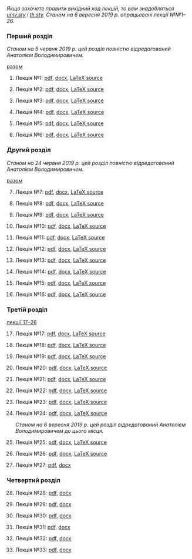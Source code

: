 <!--DEBUG-->

_Якщо захочете правити вихідний код лекцій, то вам знадобляться [univ.sty](univ.sty) і [th.sty](th.sty)._
_Станом на 6 вересня 2019 р. опрацьовані лекції №№1&ndash;26._

### Перший розділ

_Станом на 5 червня 2019 р. цей розділ повністю відредагований Анатолієм Володимировичем._

[разом](ch-1/ch-1.pdf)

1. Лекція №1: [pdf](ch-1/1.pdf), [docx](ch-1/1.docx), [LaTeX source](ch-1/1.tex)

2. Лекція №2: [pdf](ch-1/2.pdf), [docx](ch-1/2.docx), [LaTeX source](ch-1/2.tex)

3. Лекція №3: [pdf](ch-1/3.pdf), [docx](ch-1/3.docx), [LaTeX source](ch-1/3.tex)

4. Лекція №4: [pdf](ch-1/4.pdf), [docx](ch-1/4.docx), [LaTeX source](ch-1/4.tex)

5. Лекція №5: [pdf](ch-1/5.pdf), [docx](ch-1/5.docx), [LaTeX source](ch-1/5.tex)

6. Лекція №6: [pdf](ch-1/6.pdf), [docx](ch-1/6.docx), [LaTeX source](ch-1/6.tex)

### Другий розділ

_Станом на 24 червня 2019 р. цей розділ повністю відредагований Анатолієм Володимировичем._

[разом](ch-2/ch-2.pdf)

7. Лекція №7: [pdf](ch-2/7.pdf), [docx](ch-2/7.docx), [LaTeX source](ch-2/7.tex)

8. Лекція №8: [pdf](ch-2/8.pdf), [docx](ch-2/8.docx), [LaTeX source](ch-2/8.tex)

9. Лекція №9: [pdf](ch-2/9.pdf), [docx](ch-2/9.docx), [LaTeX source](ch-2/9.tex)

10. Лекція №10: [pdf](ch-2/10.pdf), [docx](ch-2/10.docx), [LaTeX source](ch-2/10.tex)

11. Лекція №11: [pdf](ch-2/11.pdf), [docx](ch-2/11.docx), [LaTeX source](ch-2/11.tex)

12. Лекція №12: [pdf](ch-2/12.pdf), [docx](ch-2/12.docx), [LaTeX source](ch-2/12.tex)

13. Лекція №13: [pdf](ch-2/13.pdf), [docx](ch-2/13.docx), [LaTeX source](ch-2/13.tex)

14. Лекція №14: [pdf](ch-2/14.pdf), [docx](ch-2/14.docx), [LaTeX source](ch-2/14.tex)

15. Лекція №15: [pdf](ch-2/15.pdf), [docx](ch-2/15.docx), [LaTeX source](ch-2/15.tex)

16. Лекція №16: [pdf](ch-2/16.pdf), [docx](ch-2/16.docx), [LaTeX source](ch-2/16.tex)

### Третій розділ

[лекції 17&ndash;26](ch-3/ch-3.pdf)

17. Лекція №17: [pdf](ch-3/17.pdf), [docx](ch-3/17.docx), [LaTeX source](ch-3/17.tex)

18. Лекція №18: [pdf](ch-3/18.pdf), [docx](ch-3/18.docx), [LaTeX source](ch-3/18.tex)

19. Лекція №19: [pdf](ch-3/19.pdf), [docx](ch-3/19.docx), [LaTeX source](ch-3/19.tex)

20. Лекція №20: [pdf](ch-3/20.pdf), [docx](ch-3/20.docx), [LaTeX source](ch-3/20.tex)

21. Лекція №21: [pdf](ch-3/21.pdf), [docx](ch-3/21.docx), [LaTeX source](ch-3/21.tex)

22. Лекція №22: [pdf](ch-3/22.pdf), [docx](ch-3/22.docx), [LaTeX source](ch-3/22.tex)

23. Лекція №23: [pdf](ch-3/23.pdf), [docx](ch-3/23.docx), [LaTeX source](ch-3/23.tex)

24. Лекція №24: [pdf](ch-3/24.pdf), [docx](ch-3/24.docx), [LaTeX source](ch-3/24.tex)

    _Станом на 6 вересня 2019 р. цей розділ відредагований Анатолієм Володимировичем до цього місця._

25. Лекція №25: [pdf](ch-3/25.pdf), [docx](ch-3/25.docx), [LaTeX source](ch-3/25.tex)

26. Лекція №26: [pdf](ch-3/26.pdf), [docx](ch-3/26.docx), [LaTeX source](ch-3/26.tex)

27. Лекція №27: [pdf](ch-3/27.pdf), [docx](ch-3/27.docx)

### Четвертий розділ

28. Лекція №28: [pdf](ch-4/28.pdf), [docx](ch-4/28.docx)

29. Лекція №29: [pdf](ch-4/29.pdf), [docx](ch-4/29.docx)

30. Лекція №30: [pdf](ch-4/30.pdf), [docx](ch-4/30.docx)

31. Лекція №31: [pdf](ch-4/31.pdf), [docx](ch-4/31.docx)

32. Лекція №32: [pdf](ch-4/32.pdf), [docx](ch-4/32.docx)

33. Лекція №33: [pdf](ch-4/33.pdf), [docx](ch-4/33.docx)

